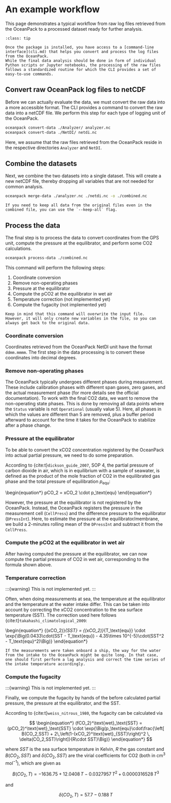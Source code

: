 # An example workflow

This page demonstrates a typical workflow from raw log files retrieved from the OceanPack to a processed dataset ready for further analysis.

```{admonition} Using the command line interface (CLI)
:class: tip

Once the package is installed, you have access to a [command-line interface](cli.md) that helps you convert and process the log files from the OceanPack.
While the final data analysis should be done in form of individual Python scripts or Jupyter notebooks, the processing of the raw files follows a standardized routine for which the CLI provides a set of easy-to-use commands.
```

## Convert raw OceanPack log files to netCDF

Before we can actually evaluate the data, we must convert the raw data into a more accessible format.
The CLI provides a command to convert the raw data into a netCDF file.
We perform this step for each type of logging unit of the OceanPack.

```bash
oceanpack convert-data ./Analyzer/ analyzer.nc
oceanpack convert-data ./NetDI/ netdi.nc
```

Here, we assume that the raw files retrieved from the OceanPack reside in the respective directories `Analyzer` and `NetDI`.


## Combine the datasets

Next, we combine the two datasets into a single dataset.
This will create a new netCDF file, thereby dropping all variables that are not needed for common analysis.

```bash
oceanpack merge-data ./analyzer.nc ./netdi.nc -o ./combined.nc
```

```{note}
If you need to keep all data from the original files even in the combined file, you can use the `--keep-all` flag.
```


## Process the data

The final step is to process the data to convert coordinates from the GPS unit, compute the pressure at the equilibrator, and perform some CO2 calculations.

```bash
oceanpack process-data ./combined.nc
```

This command will perform the following steps:

1. Coordinate conversion
2. Remove non-operating phases
3. Pressure at the equilibrator
4. Compute the pCO2 at the equilibrator in wet air
5. Temperature correction (not implemented yet)
6. Compute the fugacity (not implemented yet)


```{warning}
Keep in mind that this command will overwrite the input file.
However, it will only create new variables in the file, so you can always get back to the original data.
```

### Coordinate conversion

Coordinates retrieved from the OceanPack NetDI unit have the format `ddmm.mmmm`.
The first step in the data processing is to convert these coordinates into decimal degrees.


### Remove non-operating phases

The OceanPack typically undergoes different phases during measurement.
These include calibration phases with different span gases, zero gases, and the actual measurement phase (for more details see the official documentation).
To work with the final CO2 data, we want to remove the non-operating state phases.
This is done by removing all data points where the `Status` variable is not `Operational` (usually value 5).
Here, all phases in which the values are different than 5 are removed, plus a buffer period afterward to account for the time it takes for the OceanPack to stabilize after a phase change.


### Pressure at the equilibrator

To be able to convert the xCO2 concentration registered by the OceanPack into actual partial pressure, we need to do some preparation.

According to {cite:t}`dickson_guide_2007`, SOP 4, the partial pressure of carbon dioxide in air, which is in equilibrium with a sample of seawater, is defined as the product of the mole fraction of CO2 in the equilibrated gas phase and the total pressure of equilibration $p_\text{equ}$:

\begin{equation*}
pCO_2 = xCO_2 \cdot p_\text{equ}
\end{equation*}

However, the pressure at the equilibrator is not registered by the OceanPack.
Instead, the OceanPack registers the pressure in the measurement cell (`CellPress`) and the difference pressure to the equilibrator (`DPressInt`).
Here, to estimate the pressure at the equilibrator/membrane, we build a 2-minutes rolling mean of the `DPressInt` and subtract it from the `CellPress`.


### Compute the pCO2 at the equilibrator in wet air

After having computed the pressure at the equilibrator, we can now compute the partial pressure of CO2 in wet air, corresponding to the formula shown above.


### Temperature correction
:::{warning}
This is not implemented yet.
:::

Often, when doing measurements at sea, the temperature at the equilibrator and the temperature at the water intake differ.
This can be taken into account by correcting the xCO2 concentration to the sea surface temperature (SST).
The correction used here follows {cite:t}`takahashi_climatological_2009`:

\begin{equation*}
{(xCO_2)}_{SST} = {(xCO_2)}_{T_\text{equ}} \cdot \exp{\Big(0.0433\cdot(SST - T_\text{equ}) - 4.35\times 10^{-5}\cdot(SST^2 - T_\text{equ}^2)\Big)}
\end{equation*}


```{tip}
If the measurements were taken onboard a ship, the way for the water from the intake to the OceanPack might be quite long. In that case, one should first perform a lag analysis and correct the time series of the intake temperature accordingly.
```


### Compute the fugacity
:::{warning}
This is not implemented yet.
:::

Finally, we compute the fugacity by hands of the before calculated partial pressure, the pressure at the equilibrator, and the SST.

According to {cite:t}`weiss_nitrous_1980`, the fugacity can be calculated via

$$
\begin{equation*}
(fCO_2)^\text{wet}_\text{SST} = (pCO_2)^\text{wet}_\text{SST} \cdot
        \exp{\Big(p_\text{equ}\cdot\frac{\left[ B(CO_2,SST) + 2\,\left(1-(xCO_2)^\text{wet}_{SST}\right)^2 \, \delta(CO_2,SST)\right]}{R\cdot SST}\Big)}
\end{equation*}
$$

where $SST$ is the sea surface temperature in Kelvin, $R$ the gas constant and $B(CO_2,SST)$ and $\delta(CO_2,SST)$ are the virial coefficients for CO2 (both in $\text{cm}^3\,\text{mol}^{-1}$), which are given as

$$
\begin{equation*}
B(CO_2,T) = -1636.75 + 12.0408\,T - 0.0327957\,T^2 + 0.0000316528\,T^3
\end{equation*}
$$

and

$$
\begin{equation*}
\delta(CO_2,T) = 57.7 - 0.188\,T
\end{equation*}
$$

